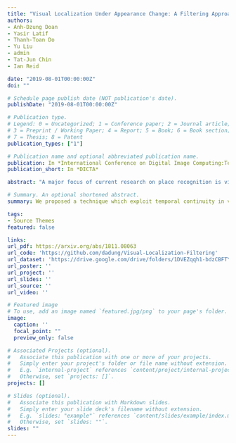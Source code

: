 ```yaml
---
title: "Visual Localization Under Appearance Change: A Filtering Approach"
authors:
- Anh-Dzung Doan
- Yasir Latif
- Thanh-Toan Do
- Yu Liu
- admin
- Tat-Jun Chin
- Ian Reid

date: "2019-08-01T00:00:00Z"
doi: ""

# Schedule page publish date (NOT publication's date).
publishDate: "2019-08-01T00:00:00Z"

# Publication type.
# Legend: 0 = Uncategorized; 1 = Conference paper; 2 = Journal article;
# 3 = Preprint / Working Paper; 4 = Report; 5 = Book; 6 = Book section;
# 7 = Thesis; 8 = Patent
publication_types: ["1"]

# Publication name and optional abbreviated publication name.
publication: In *International Conference on Digital Image Computing:Techniques and Applications* 2019
publication_short: In *DICTA*

abstract: "A major focus of current research on place recognition is visual localization for autonomous driving. In this scenario, as cameras will be operating continuously, it is realistic to expect videos as an input to visual localization algorithms, as opposed to the single-image querying approach used in other place recognition works. In this paper, we show that exploiting temporal continuity in the testing sequence significantly improves visual localization - qualitatively and quantitatively. Although intuitive, this idea has not been fully explored in recent works. Our main contribution is a novel Monte Carlo-based visual localization technique that can efficiently reason over the image sequence. Also, we propose an image retrieval pipeline which relies on local features and an encoding technique to represent an image as a single vector. The experimental results show that our proposed method achieves better results than state-of-the-art approaches for the task on visual localization under significant appearance change. Our synthetic dataset and source code are publicly made available."

# Summary. An optional shortened abstract.
summary: We proposed a technique which exploit temporal continuity in visual localization for autonomous driving. We won the APRS/IAPR best paper award.

tags:
- Source Themes
featured: false

links:
url_pdf: https://arxiv.org/abs/1811.08063
url_code: 'https://github.com/dadung/Visual-Localization-Filtering'
url_dataset: 'https://drive.google.com/drive/folders/1DVEZqqh1-bdzCBFTYUFlzU8gcLiPZOz-'
url_poster: ''
url_project: ''
url_slides: ''
url_source: ''
url_video: ''

# Featured image
# To use, add an image named `featured.jpg/png` to your page's folder. 
image:
  caption: ''
  focal_point: ""
  preview_only: false

# Associated Projects (optional).
#   Associate this publication with one or more of your projects.
#   Simply enter your project's folder or file name without extension.
#   E.g. `internal-project` references `content/project/internal-project/index.md`.
#   Otherwise, set `projects: []`.
projects: []

# Slides (optional).
#   Associate this publication with Markdown slides.
#   Simply enter your slide deck's filename without extension.
#   E.g. `slides: "example"` references `content/slides/example/index.md`.
#   Otherwise, set `slides: ""`.
slides: ""
---
```




